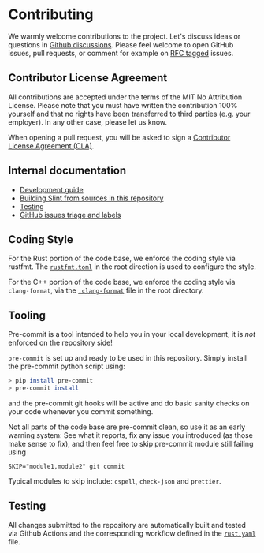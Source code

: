 <!-- Copyright © SixtyFPS GmbH <info@slint.dev> ; SPDX-License-Identifier: GPL-3.0-only OR LicenseRef-Slint-Royalty-free-1.1 OR LicenseRef-Slint-commercial -->

# Contributing

We warmly welcome contributions to the project. Let's discuss ideas or questions
in [Github discussions](https://github.com/slint-ui/slint/discussions).
Please feel welcome to open GitHub issues, pull requests, or comment for example
on [RFC tagged](https://github.com/slint-ui/slint/labels/rfc) issues.

## Contributor License Agreement

All contributions are accepted under the terms of the MIT No Attribution License.
Please note that you must have written the contribution 100% yourself and that
no rights have been transferred to third parties (e.g. your employer).
In any other case, please let us know.

When opening a pull request, you will be asked to sign a
[Contributor License Agreement (CLA)](https://cla-assistant.io/slint-ui/slint).

## Internal documentation

 - [Development guide](docs/development.md)
 - [Building Slint from sources in this repository](docs/building.md)
 - [Testing](docs/testing.md)
 - [GitHub issues triage and labels](docs/triage.md)

## Coding Style

For the Rust portion of the code base, we enforce the coding style via rustfmt.
The [`rustfmt.toml`](/rustfmt.toml) in the root direction is used to configure
the style.

For the C++ portion of the code base, we enforce the coding style via `clang-format`,
via the [`.clang-format`](/.clang-format) file in the root directory.

## Tooling

Pre-commit is a tool intended to help you in your local development, it is
_not_ enforced on the repository side!

`pre-commit` is set up and ready to be used in this repository. Simply install
the pre-commit python script using:

```bash
> pip install pre-commit
> pre-commit install
```

and the pre-commit git hooks will be active and do basic sanity checks on your
code whenever you commit something.

Not all parts of the code base are pre-commit clean, so use it as an early
warning system: See what it reports, fix any issue you introduced (as those
make sense to fix), and then feel free to skip pre-commit module still failing
using

`SKIP="module1,module2" git commit`

Typical modules to skip include: `cspell`, `check-json` and `prettier`.

## Testing

All changes submitted to the repository are automatically built and tested via
Github Actions and the corresponding workflow defined in the [`rust.yaml`](/.github/workflows/rust.yaml) file.
